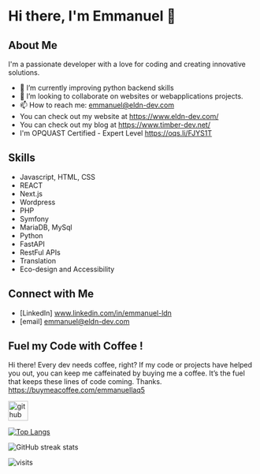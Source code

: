 # Hi there, I'm Emmanuel 👋

## About Me
I'm a passionate developer with a love for coding and creating innovative solutions. 

- 🌱 I’m currently improving python backend skills
- 👯 I’m looking to collaborate on websites or webapplications projects.
- 📫 How to reach me: emmanuel@eldn-dev.com
- You can check out my website at https://www.eldn-dev.com/
- You can check out my blog at https://www.timber-dev.net/
- I'm OPQUAST Certified - Expert Level https://oqs.li/FJYS1T


## Skills
- Javascript, HTML, CSS
- REACT
- Next.js
- Wordpress
- PHP
- Symfony
- MariaDB, MySql
- Python
- FastAPI
- RestFul APIs
- Translation
- Eco-design and Accessibility

## Connect with Me
- [LinkedIn] www.linkedin.com/in/emmanuel-ldn
- [email] emmanuel@eldn-dev.com

## Fuel my Code with Coffee !

Hi there! Every dev needs coffee, right? If my code or projects have helped you out, you can keep me caffeinated by buying me a coffee. It’s the fuel that keeps these lines of code coming. Thanks.
https://buymeacoffee.com/emmanuellaq5

[<img src='https://cdn.jsdelivr.net/npm/simple-icons@3.0.1/icons/github.svg' alt='github' height='40'>](https://github.com/elastra-fr)  

[![Top Langs](https://github-readme-stats.vercel.app/api/top-langs/?username=elastra-fr)](https://github.com/anuraghazra/github-readme-stats)

![GitHub streak stats](https://streak-stats.demolab.com/?user=elastra-fr)  

![visits](https://img.shields.io/badge/dynamic/json?color=success&label=visits&query=value&url=https://api.countapi.xyz/hit/elastra-fr.elastra-fr)



